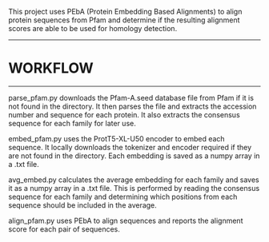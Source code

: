 This project uses PEbA (Protein Embedding Based Alignments) to align protein sequences from Pfam and determine
if the resulting alignment scores are able to be used for homology detection.

**************************************************************************************************************
# WORKFLOW
**************************************************************************************************************

parse_pfam.py downloads the Pfam-A.seed database file from Pfam if it is not found in the directory. It then
parses the file and extracts the accession number and sequence for each protein. It also extracts the consensus
sequence for each family for later use.

embed_pfam.py uses the ProtT5-XL-U50 encoder to embed each sequence. It locally downloads the tokenizer and
encoder required if they are not found in the directory. Each embedding is saved as a numpy array in a .txt file.

avg_embed.py calculates the average embedding for each family and saves it as a numpy array in a .txt file.
This is performed by reading the consensus sequence for each family and determining which positions from
each sequence should be included in the average.

align_pfam.py uses PEbA to align sequences and reports the alignment score for each pair of sequences.